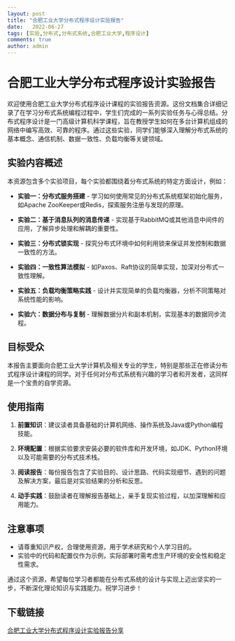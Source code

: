 ```yaml
---
layout: post
title: "合肥工业大学分布式程序设计实验报告"
date:   2022-06-27
tags: [实验,分布式,分布式系统,合肥工业大学,程序设计]
comments: true
author: admin
---
```

# 合肥工业大学分布式程序设计实验报告

欢迎使用合肥工业大学分布式程序设计课程的实验报告资源。这份文档集合详细记录了在学习分布式系统编程过程中，学生们完成的一系列实验任务与心得总结。分布式程序设计是一门高级计算机科学课程，旨在教授学生如何在多台计算机组成的网络中编写高效、可靠的程序。通过这些实验，同学们能够深入理解分布式系统的基本概念、通信机制、数据一致性、负载均衡等关键领域。

## 实验内容概述

本资源包含多个实验项目，每个实验都围绕着分布式系统的特定方面设计，例如：

- **实验一：分布式服务搭建** - 学习如何使用常见的分布式系统框架初始化服务，如Apache ZooKeeper或Redis，探索服务注册与发现的原理。
  
- **实验二：基于消息队列的消息传递** - 实现基于RabbitMQ或其他消息中间件的应用，了解异步处理和解耦的重要性。
  
- **实验三：分布式锁实现** - 探究分布式环境中如何利用锁来保证并发控制和数据一致性的方法。
  
- **实验四：一致性算法模拟** - 如Paxos、Raft协议的简单实现，加深对分布式一致性理解。
  
- **实验五：负载均衡策略实践** - 设计并实现简单的负载均衡器，分析不同策略对系统性能的影响。
  
- **实验六：数据分布与复制** - 理解数据分片和副本机制，实现基本的数据同步流程。

## 目标受众

本报告主要面向合肥工业大学计算机及相关专业的学生，特别是那些正在修读分布式程序设计课程的同学。对于任何对分布式系统有兴趣的学习者和开发者，这同样是一个宝贵的自学资源。

## 使用指南

1. **前置知识**：建议读者具备基础的计算机网络、操作系统及Java或Python编程技能。
   
2. **环境配置**：根据实验要求安装必要的软件库和开发环境，如JDK、Python环境以及可能需要的分布式技术栈。
   
3. **阅读报告**：每份报告包含了实验目的、设计思路、代码实现细节、遇到的问题及解决方案，最后是对实验结果的分析和反思。

4. **动手实践**：鼓励读者在理解报告基础上，亲手复现实验过程，以加深理解和应用能力。

## 注意事项

- 请尊重知识产权，合理使用资源，用于学术研究和个人学习目的。
- 实验中的代码和配置仅作为示例，实际部署时需考虑生产环境的安全性和稳定性需求。

通过这个资源，希望每位学习者都能在分布式系统的设计与实现上迈出坚实的一步，不断深化理论知识与实践能力。祝学习进步！

## 下载链接

[合肥工业大学分布式程序设计实验报告分享](https://pan.quark.cn/s/65075b218941)